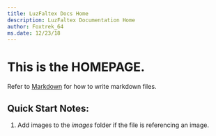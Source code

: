 ```yaml
---
title: LuzFaltex Docs Home
description: LuzFaltex Documentation Home
author: Foxtrek_64
ms.date: 12/23/18
---
```


# This is the **HOMEPAGE**.
Refer to [Markdown](http://daringfireball.net/projects/markdown/) for how to write markdown files.
## Quick Start Notes:
1. Add images to the *images* folder if the file is referencing an image.
